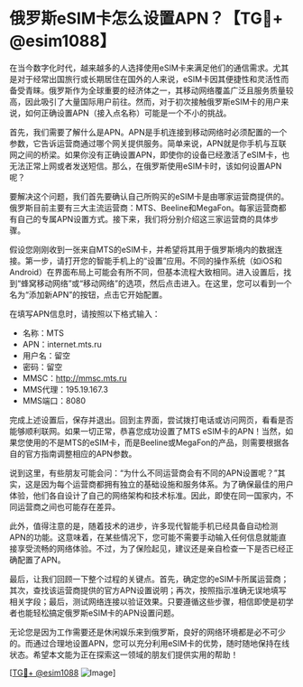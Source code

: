 # 俄罗斯eSIM卡怎么设置APN？【TG💪+ @esim1088】

在当今数字化时代，越来越多的人选择使用eSIM卡来满足他们的通信需求。尤其是对于经常出国旅行或长期居住在国外的人来说，eSIM卡因其便捷性和灵活性而备受青睐。俄罗斯作为全球重要的经济体之一，其移动网络覆盖广泛且服务质量较高，因此吸引了大量国际用户前往。然而，对于初次接触俄罗斯eSIM卡的用户来说，如何正确设置APN（接入点名称）可能是一个不小的挑战。

首先，我们需要了解什么是APN。APN是手机连接到移动网络时必须配置的一个参数，它告诉运营商通过哪个网关提供服务。简单来说，APN就是你手机与互联网之间的桥梁。如果你没有正确设置APN，即使你的设备已经激活了eSIM卡，也无法正常上网或者发送短信。那么，在俄罗斯使用eSIM卡时，该如何设置APN呢？

要解决这个问题，我们首先要确认自己所购买的eSIM卡是由哪家运营商提供的。俄罗斯目前主要有三大主流运营商：MTS、Beeline和MegaFon。每家运营商都有自己的专属APN设置方式。接下来，我们将分别介绍这三家运营商的具体步骤。

假设您刚刚收到一张来自MTS的eSIM卡，并希望将其用于俄罗斯境内的数据连接。第一步，请打开您的智能手机上的“设置”应用。不同的操作系统（如iOS和Android）在界面布局上可能会有所不同，但基本流程大致相同。进入设置后，找到“蜂窝移动网络”或“移动网络”的选项，然后点击进入。在这里，您可以看到一个名为“添加新APN”的按钮，点击它开始配置。

在填写APN信息时，请按照以下格式输入：
- 名称：MTS
- APN：internet.mts.ru
- 用户名：留空
- 密码：留空
- MMSC：http://mmsc.mts.ru
- MMS代理：195.19.167.3
- MMS端口：8080

完成上述设置后，保存并退出。回到主界面，尝试拨打电话或访问网页，看看是否能够顺利联网。如果一切正常，恭喜您成功设置了MTS eSIM卡的APN！当然，如果您使用的不是MTS的eSIM卡，而是Beeline或MegaFon的产品，则需要根据各自的官方指南调整相应的APN参数。

说到这里，有些朋友可能会问：“为什么不同运营商会有不同的APN设置呢？”其实，这是因为每个运营商都拥有独立的基础设施和服务体系。为了确保最佳的用户体验，他们各自设计了自己的网络架构和技术标准。因此，即使在同一国家内，不同运营商之间也可能存在差异。

此外，值得注意的是，随着技术的进步，许多现代智能手机已经具备自动检测APN的功能。这意味着，在某些情况下，您可能不需要手动输入任何信息就能直接享受流畅的网络体验。不过，为了保险起见，建议还是亲自检查一下是否已经正确配置了APN。

最后，让我们回顾一下整个过程的关键点。首先，确定您的eSIM卡所属运营商；其次，查找该运营商提供的官方APN设置说明；再次，按照指示准确无误地填写相关字段；最后，测试网络连接以验证效果。只要遵循这些步骤，相信即使是初学者也能轻松搞定俄罗斯eSIM卡的APN设置问题。

无论您是因为工作需要还是休闲娱乐来到俄罗斯，良好的网络环境都是必不可少的。而通过合理地设置APN，您可以充分利用eSIM卡的优势，随时随地保持在线状态。希望本文能为正在探索这一领域的朋友们提供实用的帮助！

[[TG💪+ @esim1088](https://t.me/s/esim1088) ![Image](https://i.postimg.cc/4NQfJmqS/Snipaste-2025-05-13-00-14-12.png)]